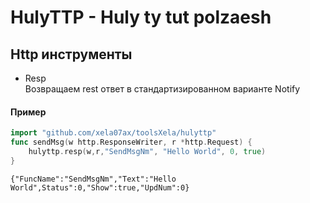 # HulyTTP - Huly ty tut polzaesh
## Http инструменты

- Resp  
Возвращаем rest ответ в стандартизированном варианте Notify
#### Пример
```go
import "github.com/xela07ax/toolsXela/hulyttp"
func sendMsg(w http.ResponseWriter, r *http.Request) {
	hulyttp.resp(w,r,"SendMsgNm", "Hello World", 0, true)
}
```
``
{"FuncName":"SendMsgNm","Text":"Hello World",Status":0,"Show":true,"UpdNum":0}
``
